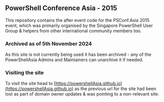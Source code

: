 ## PowerShell Conference Asia - 2015

This repository contains the after event code for the PSConf.Asia 2015 event, which was primarily organised by the Singapore PowerShell User Group & helpers from other international community members too.

### Archived as of 5th November 2024

As this site is not currently being used it has been archived - any of the PowerShellAsia Admins and Maintainers can unarchive it if needed.


### Visiting the site

To visit the site head to [https://powershellAsia.github.io](https://powershellAsia.github.io) as the previous url for the site had been lost as part of domain owner updates & was pointing to a non-relevant site.
